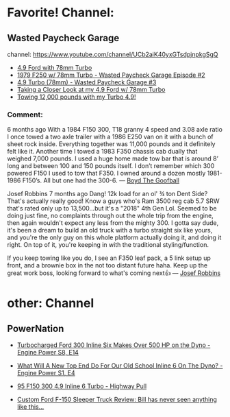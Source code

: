 # Favorite! Channel:
## Wasted Paycheck Garage
channel: https://www.youtube.com/channel/UCb2aiK40yxGTsdpjnpkgSgQ
- [4.9 Ford with 78mm Turbo](https://youtu.be/nkTuYL9uLW4)
- [1979 F250 w/ 78mm Turbo - Wasted Paycheck Garage Episode #2](https://youtu.be/lxa6nTh93iQ?list=TLPQMTAwODIwMjLXi1oFDHOwxA)
- [4.9 Turbo (78mm) - Wasted Paycheck Garage #3](https://youtu.be/1J5WsH54F0M?list=TLPQMTAwODIwMjLXi1oFDHOwxA)
- [Taking a Closer Look at my 4.9 Ford w/ 78mm Turbo](https://youtu.be/eNYPgm45W4w)
- [Towing 12,000 pounds with my Turbo 4.9!](https://youtu.be/leUwHonMGgY)

### Comment:
6 months ago
With a 1984 F150 300, T18 granny 4 speed and 3.08 axle ratio I once towed a two axle trailer with a 1986 E250 van on it with a bunch of sheet rock inside. Everything together was 11,000 pounds and it definitely felt like it. Another time I towed a 1983 F350 chassis cab dually that weighed 7,000 pounds. I used a huge home made tow bar that is around 8’ long and between 100 and 150 pounds itself. I don’t remember which 300 powered F150 I used to tow that F350. I owned around a dozen mostly 1981-1986 F150’s. All but one had the 300-6.
— [Boyd The Goofball](https://www.youtube.com/watch?v=leUwHonMGgY&lc=UgzXJSZqT4yXlTECKah4AaABAg)

Josef Robbins
7 months ago
Dang!  12k load for an ol'  ¾ ton Dent Side?  That's actually really good!  Know a guys who's Ram 3500 reg cab 5.7 SRW that's rated only up to 13,500...but it's a "2018" 4th Gen Lol.  Seemed to be doing just fine, no complaints through out the whole trip from the engine, then again wouldn't expect any less from the mighty 300.   I gotta say dude, it's been a dream to build an old truck with a turbo straight six like yours, and you're the only guy on this whole platform actually doing it, and doing it right.  On top of it, you're keeping in with the traditional styling/function.   

If you keep towing like you do, I see an F350 leaf pack, a 5 link setup up front, and a brownie box in the not too distant future haha. Keep up the great work boss, looking forward to what's coming next👍
— [Josef Robbins](https://www.youtube.com/watch?v=leUwHonMGgY&lc=UgzMb7XU0xob1KQ0wAd4AaABAg)

# other: Channel
## PowerNation
- [Turbocharged Ford 300 Inline Six Makes Over 500 HP on the Dyno - Engine Power S8, E14](https://youtu.be/SZoV6E5DDXI)
- [What Will A New Top End Do For Our Old School Inline 6 On The Dyno? - Engine Power S1, E4](https://youtu.be/6PVpBqntlVI)

- [95 F150 300 4.9 Inline 6 Turbo - Highway Pull](https://youtu.be/tbE5vH87v5s)
- [Custom Ford F-150 Sleeper Truck Review: Bill has never seen anything like this...](https://youtu.be/c54peOvSc9I)
